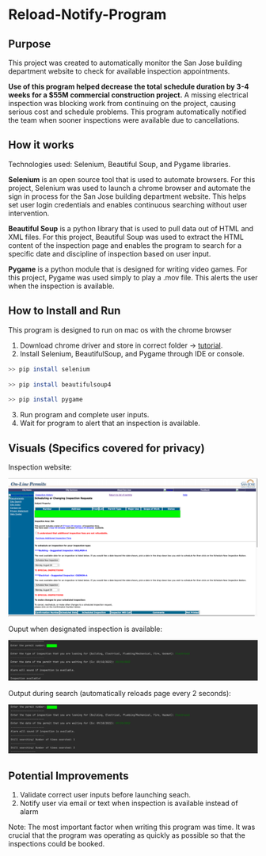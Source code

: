 # Reload-Notify-Program

## Purpose
This project was created to automatically monitor the San Jose building department website to check for available inspection appointments. 

**Use of this program helped decrease the total schedule duration by 3-4 weeks for a $55M commercial construction project.** A missing electrical inspection was blocking work from continuing on the project, causing serious cost and schedule problems. This program automatically notified the team when sooner inspections were available due to cancellations. 

## How it works
Technologies used: Selenium, Beautiful Soup, and Pygame libraries. 

**Selenium** is an open source tool that is used to automate browsers. For this project, Selenium was used to launch a chrome browser and automate the sign in process for the San Jose building department website. This helps set user login credentials and enables continuous searching without user intervention.

**Beautiful Soup** is a python library that is used to pull data out of HTML and XML files. For this project, Beautiful Soup was used to extract the HTML content of the inspection page and enables the program to search for a specific date and discipline of inspection based on user input. 

**Pygame** is a python module that is designed for writing video games. For this project, Pygame was used simply to play a .mov file. This alerts the user when the inspection is available.


## How to Install and Run
This program is designed to run on mac os with the chrome browser

1. Download chrome driver and store in correct folder -> [tutorial](https://www.youtube.com/watch?v=pyqz8X7UUDs).
2. Install Selenium, BeautifulSoup, and Pygame through IDE or console.

```bash
>> pip install selenium
```

```bash
>> pip install beautifulsoup4
```

```bash
>> pip install pygame
```

3. Run program and complete user inputs.
4. Wait for program to alert that an inspection is available. 

## Visuals (Specifics covered for privacy)

Inspection website:

![](images/inspections.png)

Ouput when designated inspection is available:

![](images/available.png)

Output during search (automatically reloads page every 2 seconds):

![](images/searching.png)


## Potential Improvements

1. Validate correct user inputs before launching seach. 
2. Notify user via email or text when inspection is available instead of alarm

Note: The most important factor when writing this program was time. It was crucial that the program was operating as quickly as possible so that the inspections could be booked. 
